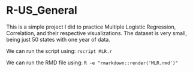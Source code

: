 # R-US_General

This is a simple project I did to practice Multiple Logistic Regression, Correlation, and their respective visualizations. The dataset is very small, being just 50 states with one year of data.

We can run the script using: `rscript MLR.r`

We can run the RMD file using: `R -e "rmarkdown::render('MLR.rmd')"`
